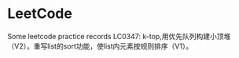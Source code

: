# LeetCode
Some leetcode practice records
 LC0347: k-top,用优先队列构建小顶堆（V2）。重写list的sort功能，使list内元素按规则排序（V1）。
